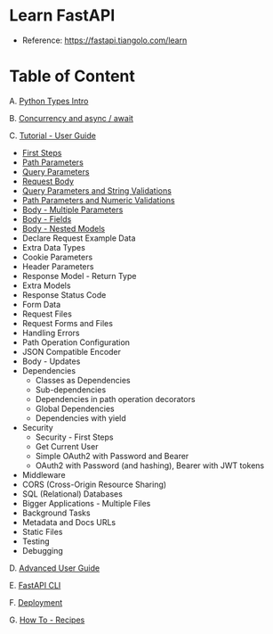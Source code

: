 # Learn FastAPI

- Reference: https://fastapi.tiangolo.com/learn

# Table of Content

A. [Python Types Intro](https://fastapi.tiangolo.com/python-types)

B. [Concurrency and async / await](https://fastapi.tiangolo.com/async)

C. [Tutorial - User Guide](https://fastapi.tiangolo.com/tutorial)
  * [First Steps](https://github.com/LeTanThanh/fastapi-first-steps)
  * [Path Parameters](https://github.com/LeTanThanh/fastapi-path-params)
  * [Query Parameters](https://github.com/LeTanThanh/fastapi-query-params)
  * [Request Body](https://github.com/LeTanThanh/fastapi-body)
  * [Query Parameters and String Validations](https://github.com/LeTanThanh/fastapi-query-params-str-validations)
  * [Path Parameters and Numeric Validations](https://github.com/LeTanThanh/fastapi-path-params-numeric-validations)
  * [Body - Multiple Parameters](https://github.com/LeTanThanh/fastapi-body-multiple-params)
  * [Body - Fields](https://github.com/LeTanThanh/fastapi-body-fields)
  * [Body - Nested Models](https://github.com/LeTanThanh/fastapi-body-nested-models)
  * Declare Request Example Data
  * Extra Data Types
  * Cookie Parameters
  * Header Parameters
  * Response Model - Return Type
  * Extra Models
  * Response Status Code
  * Form Data
  * Request Files
  * Request Forms and Files
  * Handling Errors
  * Path Operation Configuration
  * JSON Compatible Encoder
  * Body - Updates
  * Dependencies
    * Classes as Dependencies
    * Sub-dependencies
    * Dependencies in path operation decorators
    * Global Dependencies
    * Dependencies with yield
  * Security
    * Security - First Steps
    * Get Current User
    * Simple OAuth2 with Password and Bearer
    * OAuth2 with Password (and hashing), Bearer with JWT tokens
  * Middleware
  * CORS (Cross-Origin Resource Sharing)
  * SQL (Relational) Databases
  * Bigger Applications - Multiple Files
  * Background Tasks
  * Metadata and Docs URLs
  * Static Files
  * Testing
  * Debugging

D. [Advanced User Guide](https://fastapi.tiangolo.com/advanced)

E. [FastAPI CLI](https://fastapi.tiangolo.com/fastapi-cli)

F. [Deployment](https://fastapi.tiangolo.com/deployment)

G. [How To - Recipes](https://fastapi.tiangolo.com/how-to)

